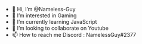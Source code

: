 - 👋 Hi, I’m @Nameless-Guy
- 👀 I’m interested in Gaming
- 🌱 I’m currently learning JavaScript
- 💞️ I’m looking to collaborate on Youtube
- 📫 How to reach me 
  Discord : NamelessGuy#2377

<!---
Nameless-Guy/Nameless-Guy is a ✨ special ✨ repository because its `README.md` (this file) appears on your GitHub profile.
You can click the Preview link to take a look at your changes.
--->
